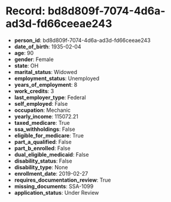 # Record: bd8d809f-7074-4d6a-ad3d-fd66ceeae243

- **person_id**: bd8d809f-7074-4d6a-ad3d-fd66ceeae243
- **date_of_birth**: 1935-02-04
- **age**: 90
- **gender**: Female
- **state**: OH
- **marital_status**: Widowed
- **employment_status**: Unemployed
- **years_of_employment**: 8
- **work_credits**: 3
- **last_employer_type**: Federal
- **self_employed**: False
- **occupation**: Mechanic
- **yearly_income**: 115072.21
- **taxed_medicare**: True
- **ssa_withholdings**: False
- **eligible_for_medicare**: True
- **part_a_qualified**: False
- **part_b_enrolled**: False
- **dual_eligible_medicaid**: False
- **disability_status**: False
- **disability_type**: None
- **enrollment_date**: 2019-02-27
- **requires_documentation_review**: True
- **missing_documents**: SSA-1099
- **application_status**: Under Review
